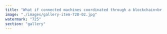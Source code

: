 ```yaml
---
title: "What if connected machines coordinated through a blockchain<br /><br />Imagine a world where drones, vehicles, sensors — any autonomous tools — connect to a shared blockchain.<br />They don’t all need to validate every transaction.<br />But they do read from it, write to it, and align their decisions with its global state.<br /><br />That means:<br />• Local decisions with global awareness<br />• Tamper-proof coordination<br />• Transparent, programmable value flows<br /><br />This turns coordination into consensus.<br />The blockchain becomes the nervous system — not just recording actions, but driving autonomous behavior.<br /><br />Ethereum’s modular architecture supports “clustered realities” — autonomous agents like Teslas, drones, or smart factories operate on localized chains or shards, optimized for their specific needs, while staying anchored to a shared security and coordination layer.<br /><br />This unlocks scalable autonomy.<br />Each cluster runs fast, specialized logic — but settles into the same fabric of truth.<br /><br />A Tesla doesn’t need the full state of a port’s drone swarm or a logistics chain’s ledger.<br /><br />But all can interoperate, sync when needed, and resolve conflicts — because they speak Ethereum.<br /><br /><br />#Web3 <br />#IoT <br />#EdgeComputing <br />#Robotics <br />#Blockchain <br />#AutonomousSystems <br />#Decentralization <br />#Ethereum <br />#Tesla <br />#MachineEconomy<br /><br />cc Tesla Ethereum Foundation Port of Amsterdam"
image: "./images/gallery-item-728-02.jpg"
watermark: "725"
section: "gallery"
---
```

